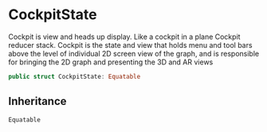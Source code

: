 # CockpitState

Cockpit is view and heads up display. Like a cockpit in a plane
Cockpit reducer stack. Cockpit is  the state and view that holds menu and tool bars above the level of individual 2D screen view of the graph, and is responsible for bringing the 2D graph and presenting the 3D and AR views

``` swift
public struct CockpitState:​ Equatable
```

## Inheritance

`Equatable`
